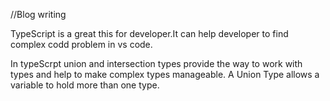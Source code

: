 //Blog writing 

 TypeScript is a great this for developer.It can help developer to find complex codd
problem in vs code.


In typeScrpt union and intersection types provide the way to work with types and help to make complex types manageable.
A Union Type allows a variable to hold more than one type.
